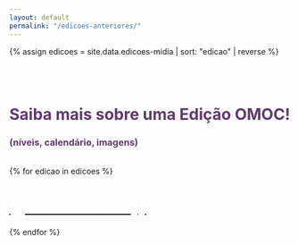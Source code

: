 ```yaml
---
layout: default
permalink: "/edicoes-anteriores/"
---
```

{% assign edicoes = site.data.edicoes-midia | sort: "edicao" | reverse %}

<style>
    h1 {color: white; font-weight: bold;}
    .dcolor { background-color: #613970; color: #fff;}
    .dcolor2 { background-color: #613970; color: #fff;}
    .dcolor2:hover { background-color: #c6a9ff; color: #fff;}
</style>


<div class="container-xxl" data-bs-smooth-scroll="true" >
    <br><br>
    <h1 class="text-center" style="color:#613970;"><strong>Saiba mais sobre uma Edição OMOC!</strong></h1>
    <h3 class="text-center" style="color:#613970; font-weight: bold;">(níveis, calendário, imagens)</h3>
    <br>
    <div class="d-grid gap-2 col-12 col-lg-6 mx-auto">
    {% for edicao in edicoes %}
      <a class="btn" href="{{site.url}}/edicao/{{edicao.edicao}}" style="background-color: #613970;"><h1>{{edicao.edicao}}</h1></a>
    {% endfor %}
    </div>
</div>
